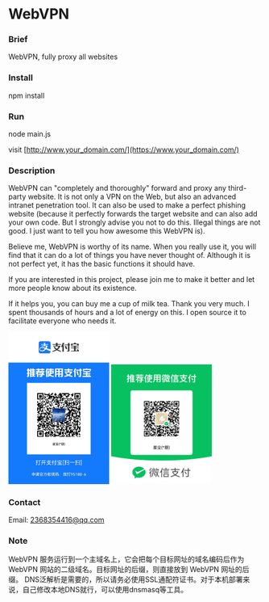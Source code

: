 # WebVPN

### Brief
WebVPN, fully proxy all websites

### Install
npm install

### Run
node main.js

visit [http://www.your_domain.com/](https://www.your_domain.com/)

### Description
WebVPN can "completely and thoroughly" forward and proxy any third-party website. It is not only a VPN on the Web, but also an advanced intranet penetration tool. It can also be used to make a perfect phishing website (because it perfectly forwards the target website and can also add your own code. But I strongly advise you not to do this. Illegal things are not good. I just want to tell you how awesome this WebVPN is).

Believe me, WebVPN is worthy of its name. When you really use it, you will find that it can do a lot of things you have never thought of. Although it is not perfect yet, it has the basic functions it should have.

If you are interested in this project, please join me to make it better and let more people know about its existence.

If it helps you, you can buy me a cup of milk tea. Thank you very much. I spent thousands of hours and a lot of energy on this. I open source it to facilitate everyone who needs it.

<p>
  <img width="200" src="https://raw.githubusercontent.com/Stardust1001/WebVPN/refs/heads/master/alipay.jpg">
  <img width="200" src="https://raw.githubusercontent.com/Stardust1001/WebVPN/refs/heads/master/wxpay.jpg">
</p>

### Contact
Email: 2368354416@qq.com

### Note
WebVPN 服务运行到一个主域名上，它会把每个目标网址的域名编码后作为 WebVPN 网站的二级域名。目标网址的后缀，则直接放到 WebVPN 网址的后缀。
DNS泛解析是需要的，所以请务必使用SSL通配符证书。对于本机部署来说，自己修改本地DNS就行，可以使用dnsmasq等工具。
